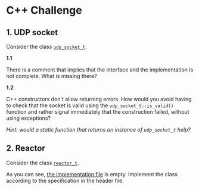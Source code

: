 # C++ Challenge

## 1. UDP socket

Consider the class [`udp_socket_t`](demo/udp_socket.h).

**1.1**

There is a comment that implies that the interface and the implementation is not complete. What is missing there?

**1.2**

C++ constructors don't allow returning errors. How would you avoid having to check that the socket is valid using the `udp_socket_t::is_valid()` function and rather signal immediately that the construction failed, without using exceptions?

_Hint: would a static function that returns an instance of `udp_socket_t` help?_

## 2. Reactor

Consider the class [`reactor_t`](lib/include/bisect/reactor/reactor.h).

As you can see, [the implementation file](lib/src/reactor.cpp) is empty. Implement the class according to the specification in the header file.
